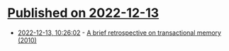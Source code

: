 # [Published on 2022-12-13](index.md)

* [2022-12-13, 10:26:02](https://news.ycombinator.com/item?id=33966883) - [A brief retrospective on transactional memory (2010)](https://web.archive.org/web/20120414205010/http://www.bluebytesoftware.com/blog/2010/01/03/ABriefRetrospectiveOnTransactionalMemory.aspx)
